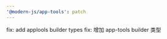 ```yaml
---
'@modern-js/app-tools': patch
---
```


fix: add applools builder types
fix: 增加 app-tools builder 类型
